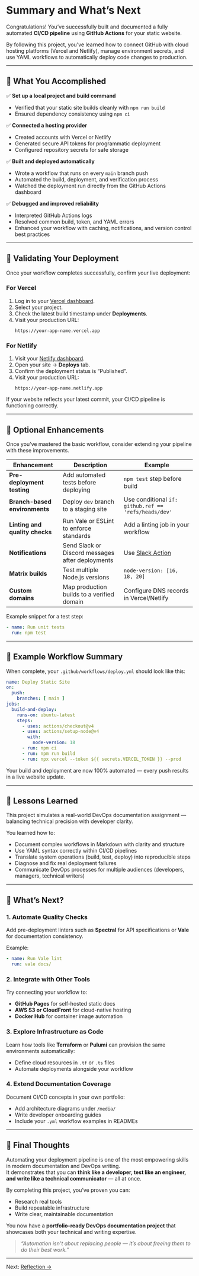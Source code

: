 # Summary and What’s Next

Congratulations! You’ve successfully built and documented a fully automated **CI/CD pipeline** using **GitHub Actions** for your static website.

By following this project, you’ve learned how to connect GitHub with cloud hosting platforms (Vercel and Netlify), manage environment secrets, and use YAML workflows to automatically deploy code changes to production.

---

## 🚀 What You Accomplished

✅ **Set up a local project and build command**
- Verified that your static site builds cleanly with `npm run build`
- Ensured dependency consistency using `npm ci`

✅ **Connected a hosting provider**
- Created accounts with Vercel or Netlify
- Generated secure API tokens for programmatic deployment
- Configured repository secrets for safe storage

✅ **Built and deployed automatically**
- Wrote a workflow that runs on every `main` branch push
- Automated the build, deployment, and verification process
- Watched the deployment run directly from the GitHub Actions dashboard

✅ **Debugged and improved reliability**
- Interpreted GitHub Actions logs
- Resolved common build, token, and YAML errors
- Enhanced your workflow with caching, notifications, and version control best practices

---

## 🧪 Validating Your Deployment

Once your workflow completes successfully, confirm your live deployment:

### For Vercel
1. Log in to your [Vercel dashboard](https://vercel.com/dashboard).
2. Select your project.
3. Check the latest build timestamp under **Deployments**.
4. Visit your production URL:
   ```
   https://your-app-name.vercel.app
   ```

### For Netlify
1. Visit your [Netlify dashboard](https://app.netlify.com).
2. Open your site → **Deploys** tab.
3. Confirm the deployment status is “Published”.
4. Visit your production URL:
   ```
   https://your-app-name.netlify.app
   ```

If your website reflects your latest commit, your CI/CD pipeline is functioning correctly.

---

## 🧰 Optional Enhancements

Once you’ve mastered the basic workflow, consider extending your pipeline with these improvements.

| Enhancement | Description | Example |
|--------------|-------------|----------|
| **Pre-deployment testing** | Add automated tests before deploying | `npm test` step before build |
| **Branch-based environments** | Deploy `dev` branch to a staging site | Use conditional `if: github.ref == 'refs/heads/dev'` |
| **Linting and quality checks** | Run Vale or ESLint to enforce standards | Add a linting job in your workflow |
| **Notifications** | Send Slack or Discord messages after deployments | Use [Slack Action](https://github.com/marketplace/actions/slack-notify) |
| **Matrix builds** | Test multiple Node.js versions | `node-version: [16, 18, 20]` |
| **Custom domains** | Map production builds to a verified domain | Configure DNS records in Vercel/Netlify |

Example snippet for a test step:
```yaml
- name: Run unit tests
  run: npm test
```

---

## 🧩 Example Workflow Summary

When complete, your `.github/workflows/deploy.yml` should look like this:

```yaml
name: Deploy Static Site
on:
  push:
    branches: [ main ]
jobs:
  build-and-deploy:
    runs-on: ubuntu-latest
    steps:
      - uses: actions/checkout@v4
      - uses: actions/setup-node@v4
        with:
          node-version: 18
      - run: npm ci
      - run: npm run build
      - run: npx vercel --token ${{ secrets.VERCEL_TOKEN }} --prod
```

Your build and deployment are now 100% automated — every push results in a live website update.

---

## 🧠 Lessons Learned

This project simulates a real-world DevOps documentation assignment — balancing technical precision with developer clarity.

You learned how to:
- Document complex workflows in Markdown with clarity and structure
- Use YAML syntax correctly within CI/CD pipelines
- Translate system operations (build, test, deploy) into reproducible steps
- Diagnose and fix real deployment failures
- Communicate DevOps processes for multiple audiences (developers, managers, technical writers)

---

## 🧭 What’s Next?

### 1. Automate Quality Checks
Add pre-deployment linters such as **Spectral** for API specifications or **Vale** for documentation consistency.

Example:
```yaml
- name: Run Vale lint
  run: vale docs/
```

### 2. Integrate with Other Tools
Try connecting your workflow to:
- **GitHub Pages** for self-hosted static docs
- **AWS S3 or CloudFront** for cloud-native hosting
- **Docker Hub** for container image automation

### 3. Explore Infrastructure as Code
Learn how tools like **Terraform** or **Pulumi** can provision the same environments automatically:
- Define cloud resources in `.tf` or `.ts` files
- Automate deployments alongside your workflow

### 4. Extend Documentation Coverage
Document CI/CD concepts in your own portfolio:
- Add architecture diagrams under `/media/`
- Write developer onboarding guides
- Include your `.yml` workflow examples in READMEs

---

## 🌟 Final Thoughts

Automating your deployment pipeline is one of the most empowering skills in modern documentation and DevOps writing.  
It demonstrates that you can **think like a developer, test like an engineer, and write like a technical communicator** — all at once.

By completing this project, you’ve proven you can:
- Research real tools
- Build repeatable infrastructure
- Write clear, maintainable documentation

You now have a **portfolio-ready DevOps documentation project** that showcases both your technical and writing expertise.

> _“Automation isn’t about replacing people — it’s about freeing them to do their best work.”_

---

Next: [Reflection →](reflection.md)
